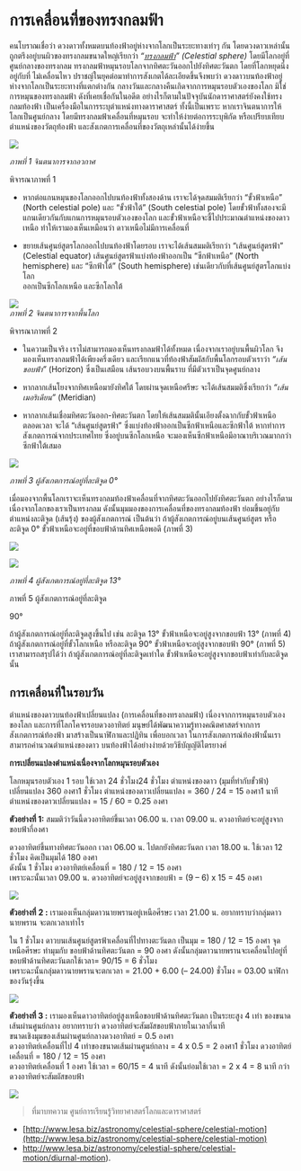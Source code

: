 การเคลื่อนที่ของทรงกลมฟ้า
===
คนโบราณเชื่อว่า ดวงดาวทั้งหมดบนท้องฟ้าอยู่ห่างจากโลกเป็นระยะทางเท่าๆ กัน โดยดวงดาวเหล่านั้นถูกตรึงอยู่บนผิวของทรงกลมขนาดใหญ่เรียกว่า _“[ทรงกลมฟ้า](http://www.lesa.biz/astronomy/celestial-sphere)”_ _(Celestial sphere)_ โดยมีโลกอยู่ที่ศูนย์กลางของทรงกลม ทรงกลมฟ้าหมุนรอบโลกจากทิศตะวันออกไปยังทิศตะวันตก โดยที่โลกหยุดนิ่งอยู่กับที่ ไม่เคลื่อนไหว  ปราชญ์ในยุคต่อมาทำการสังเกตได้ละเอียดขึ้นจึงพบว่า ดวงดาวบนท้องฟ้าอยู่ห่างจากโลกเป็นระยะทางที่แตกต่างกัน กลางวันและกลางคืนเกิดจากการหมุนรอบตัวเองของโลก มิใช่การหมุนของทรงกลมฟ้า ดังที่เคยเชื่อกันในอดีต อย่างไรก็ตามในปัจจุบันนักดาราศาสตร์ยังคงใช้ทรงกลมท้องฟ้า เป็นเครื่องมือในการระบุตำแหน่งทางดาราศาสตร์ ทั้งนี้เป็นเพราะ หากเราจินตนาการให้โลกเป็นศูนย์กลาง โดยมีทรงกลมฟ้าเคลื่อนที่หมุนรอบ จะทำให้ง่ายต่อการระบุพิกัด หรือเปรียบเทียบตำแหน่งของวัตถุท้องฟ้า และสังเกตการเคลื่อนที่ของวัตถุเหล่านั้นได้ง่ายขึ้น

[![](http://www.lesa.biz/_/rsrc/1432186890512/astronomy/celestial-sphere/celestial-motion/celes_sp_polar.jpg?height=289&width=320)](http://www.lesa.biz/astronomy/celestial-sphere/celestial-motion/celes_sp_polar.jpg?attredirects=0)

  

_ภาพที่ 1 จินตนาการจากอวกาศ_  

พิจารณาภาพที่ 1

-   หากต่อแกนหมุนของโลกออกไปบนท้องฟ้าทั้งสองด้าน  เราจะได้จุดสมมติเรียกว่า “ขั้วฟ้าเหนือ” (North celestial pole)  และ  “ขั้วฟ้าใต้” (South celestial pole)  โดยขั้วฟ้าทั้งสองจะมีแกนเดียวกันกับแกนการหมุนรอบตัวเองของโลก  และขั้วฟ้าเหนือจะชี้ไปประมาณตำแหน่งของดาวเหนือ  ทำให้เรามองเห็นเหมือนว่า  ดาวเหนือไม่มีการเคลื่อนที่  
    
-   ขยายเส้นศูนย์สูตรโลกออกไปบนท้องฟ้าโดยรอบ  เราจะได้เส้นสมมติเรียกว่า “เส้นศูนย์สูตรฟ้า” (Celestial equator)  เส้นศูนย์สูตรฟ้าแบ่งท้องฟ้าออกเป็น  “ซีกฟ้าเหนือ” (North  
    hemisphere)  และ  “ซีกฟ้าใต้” (South hemisphere)  เช่นเดียวกับที่เส้นศูนย์สูตรโลกแบ่งโลก  
    ออกเป็นซีกโลกเหนือ  และซีกโลกใต้  
    

_[![](http://www.lesa.biz/_/rsrc/1306572906381/astronomy/celestial-sphere/celestial-motion/celes_mer_eq.gif)](http://www.lesa.biz/astronomy/celestial-sphere/celestial-motion/celes_mer_eq.gif?attredirects=0)  
ภาพที่ 2 จินตนาการจากพื้นโลก_

พิจารณาภาพที่ 2

-   ในความเป็นจริง  เราไม่สามารถมองเห็นทรงกลมฟ้าได้ทั้งหมด  เนื่องจากเราอยู่บนพื้นผิวโลก  จึงมองเห็นทรงกลมฟ้าได้เพียงครึ่งเดียว  และเรียกแนวที่ท้องฟ้าสัมผัสกับพื้นโลกรอบตัวเราว่า _“_เส้นขอบฟ้า_”_ (Horizon)  ซึ่งเป็นเสมือน  เส้นรอบวงบนพื้นราบ  ที่มีตัวเราเป็นจุดศูนย์กลาง
    
-   หากลากเส้นโยงจากทิศเหนือมายังทิศใต้  โดยผ่านจุดเหนือศรีษะ  จะได้เส้นสมมติซึ่งเรียกว่า _“_เส้นเมอริเดียน_”_ (Meridian)  
    
-   หากลากเส้นเชื่อมทิศตะวันออก-ทิศตะวันตก  โดยให้เส้นสมมตินั้นเอียงตั้งฉากกับขั้วฟ้าเหนือตลอดเวลา  จะได้ “เส้นศูนย์สูตรฟ้า” ซึ่งแบ่งท้องฟ้าออกเป็นซีกฟ้าเหนือและซีกฟ้าใต้  หากทำการสังเกตการณ์จากประเทศไทย  ซึ่งอยู่บนซีกโลกเหนือ  จะมองเห็นซีกฟ้าเหนือมีอาณาบริเวณมากกว่าซีกฟ้าใต้เสมอ  
    

[![](http://www.lesa.biz/_/rsrc/1306572906381/astronomy/celestial-sphere/celestial-motion/celes_eq.gif)](http://www.lesa.biz/astronomy/celestial-sphere/celestial-motion/celes_eq.gif?attredirects=0)

_ภาพที่ 3 ผู้สังเกตการณ์อยู่ที่ละติจูด_ _0°_

เมื่อมองจากพื้นโลกเราจะเห็นทรงกลมท้องฟ้าเคลื่อนที่จากทิศตะวันออกไปยังทิศตะวันตก อย่างไรก็ตามเนื่องจากโลกของเราเป็นทรงกลม ดังนั้นมุมมองของการเคลื่อนที่ของทรงกลมท้องฟ้า ย่อมขึ้นอยู่กับตำแหน่งละติจูด (เส้นรุ้ง) ของผู้สังเกตการณ์ เป็นต้นว่า ถ้าผู้สังเกตการณ์อยู่บนเส้นศูนย์สูตร หรือละติจูด 0° ขั้วฟ้าเหนือจะอยู่ที่ขอบฟ้าด้านทิศเหนือพอดี (ภาพที่ 3)

[![](http://www.lesa.biz/_/rsrc/1431507141735/astronomy/celestial-sphere/celestial-motion/celes_bkk.jpg?height=186&width=200)](http://www.lesa.biz/astronomy/celestial-sphere/celestial-motion/celes_bkk.jpg?attredirects=0)

![](http://www.lesa.biz/_/rsrc/1306572906381/astronomy/celestial-sphere/celestial-motion/celes_pole.gif?height=200&width=186)

_ภาพที่ 4 ผู้สังเกตการณ์อยู่ที่ละติจูด 13°_

ภาพที่ 5 ผู้สังเกตการณ์อยู่ที่ละติจูด

90°

ถ้าผู้สังเกตการณ์อยู่ที่ละติจูดสูงขึ้นไป เช่น ละติจูด 13° ขั้วฟ้าเหนือจะอยู่สูงจากขอบฟ้า 13° (ภาพที่ 4) ถ้าผู้สังเกตการณ์อยู่ที่ขั้วโลกเหนือ หรือละติจูด 90° ขั้วฟ้าเหนือจะอยู่สูงจากขอบฟ้า 90° (ภาพที่ 5) เราสามารถสรุปได้ว่า ถ้าผู้สังเกตการณ์อยู่ที่ละติจูดเท่าใด ขั้วฟ้าเหนือจะอยู่สูงจากขอบฟ้าเท่ากับละติจูดนั้น



## การเคลื่อนที่ในรอบวัน


ตำแหน่งของดาวบนท้องฟ้าเปลี่ยนแปลง (การเคลื่อนที่ของทรงกลมฟ้า) เนื่องจากการหมุนรอบตัวเองของโลก และการที่โลกโคจรรอบดวงอาทิตย์ มนุษย์ได้พัฒนาความรู้ทางคณิตศาสตร์จากการสังเกตการณ์ท้องฟ้า มาสร้างเป็นนาฬิกาและปฏิทิน เพื่อบอกเวลา ในการสังเกตการณ์ท้องฟ้านั้นเราสามารถคำนวณตำแหน่งของดาว บนท้องฟ้าได้อย่างง่ายด้วยวิธีบัญญัติไตรยางศ์

**การเปลี่ยนแปลงตำแหน่งเนื่องจากโลกหมุนรอบตัวเอง**

โลกหมุนรอบตัวเอง 1 รอบ ใช้เวลา 24 ชั่วโมง24 ชั่วโมง ตำแหน่งของดาว (มุมที่ทำกับขั้วฟ้า) เปลี่ยนแปลง 360 องศา1 ชั่วโมง ตำแหน่งของดาวเปลี่ยนแปลง = 360 / 24 = 15 องศา1 นาที ตำแหน่งของดาวเปลี่ยนแปลง = 15 / 60 = 0.25 องศา

**ตัวอย่างที่ 1:**  สมมติว่าวันนี้ดวงอาทิตย์ขึ้นเวลา 06.00 น. เวลา 09.00 น. ดวงอาทิตย์จะอยู่สูงจากขอบฟ้ากี่องศา  

ดวงอาทิตย์ขึ้นทางทิศตะวันออก เวลา 06.00 น. ไปตกยังทิศตะวันตก เวลา 18.00 น. ใช้เวลา 12 ชั่วโมง คิดเป็นมุมได้ 180 องศา  
ดังนั้น 1 ชั่วโมง ดวงอาทิตย์เคลื่อนที่ = 180 / 12 = 15 องศา  
เพราะฉะนั้นเวลา 09.00  น. ดวงอาทิตย์จะอยู่สูงจากขอบฟ้า = (9 – 6) x 15 = 45 องศา

  

[![](http://www.lesa.biz/_/rsrc/1306572906384/astronomy/celestial-sphere/celestial-motion/diurnal-motion/example1.jpg)](http://www.lesa.biz/astronomy/celestial-sphere/celestial-motion/diurnal-motion/example1.jpg?attredirects=0)  
  

**ตัวอย่างที่** **2 :** เรามองเห็นกลุ่มดาวนายพรานอยู่เหนือศีรษะ เวลา 21.00 น. อยากทราบว่ากลุ่มดาว  นายพราน จะตกเวลาเท่าไร  

ใน 1 ชั่วโมง ดาวบนเส้นศูนย์สูตรฟ้าเคลื่อนที่ไปทางตะวันตก เป็นมุม = 180 / 12 = 15 องศา  จุดเหนือศีรษะ ทำมุมกับ ขอบฟ้าด้านทิศตะวันตก = 90 องศา  ดังนั้นกลุ่มดาวนายพรานจะเคลื่อนไปอยู่ที่ขอบฟ้าด้านทิศตะวันตกใช้เวลา= 90/15 = 6 ชั่วโมง  
เพราะฉะนั้นกลุ่มดาวนายพรานจะตกเวลา = 21.00 + 6.00 (– 24.00) ชั่วโมง = 03.00 นาฬิกาของวันรุ่งขึ้น  
  

[![](http://www.lesa.biz/_/rsrc/1306983497473/astronomy/celestial-sphere/celestial-motion/diurnal-motion/example2.jpg)](http://www.lesa.biz/astronomy/celestial-sphere/celestial-motion/diurnal-motion/example2.jpg?attredirects=0)

  

**ตัวอย่างที่ 3 :** เรามองเห็นดาวอาทิตย์อยู่สูงเหนือขอบฟ้าด้านทิศตะวันตก เป็นระยะสูง 4 เท่า ของขนาดเส้นผ่านศูนย์กลาง อยากทราบว่า ดวงอาทิตย์จะสัมผัสขอบฟ้าภายในเวลากี่นาที  
ขนาดเชิงมุมของเส้นผ่านศูนย์กลางดวงอาทิตย์ = 0.5 องศา  
ดวงอาทิตย์เคลื่อนที่ไป 4 เท่าของขนาดเส้นผ่านศูนย์กลาง = 4 x 0.5 = 2 องศา1 ชั่วโมง ดวงอาทิตย์เคลื่อนที่ = 180 / 12 = 15 องศา  
ดวงอาทิตย์เคลื่อนที่ 1 องศา ใช้เวลา = 60/15 = 4 นาที ดังนั้นย่อมใช้เวลา = 2 x 4 = 8 นาที กว่าดวงอาทิตย์จะสัมผัสขอบฟ้า  
  

[![](http://www.lesa.biz/_/rsrc/1306983509457/astronomy/celestial-sphere/celestial-motion/diurnal-motion/example3.jpg)](http://www.lesa.biz/astronomy/celestial-sphere/celestial-motion/diurnal-motion/example3.jpg?attredirects=0)

> ที่มาบทความ  ศูนย์การเรียนรู้วิทยาศาสตร์โลกและดาราศาสตร์
- [http://www.lesa.biz/astronomy/celestial-sphere/celestial-motion](http://www.lesa.biz/astronomy/celestial-sphere/celestial-motion)
- http://www.lesa.biz/astronomy/celestial-sphere/celestial-motion/diurnal-motion).
<!--stackedit_data:
eyJoaXN0b3J5IjpbLTQyMjUwNjg1OCwtMTg2NDQ1ODE3MF19
-->